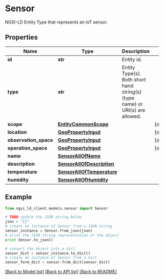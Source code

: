 # Sensor

NGSI-LD Entity Type that represents an IoT sensor. 

## Properties
Name | Type | Description | Notes
------------ | ------------- | ------------- | -------------
**id** | **str** | Entity id.  | 
**type** | **str** | Entity Type(s). Both short hand string(s) (type name) or URI(s) are allowed.  | 
**scope** | [**EntityCommonScope**](EntityCommonScope.md) |  | [optional] 
**location** | [**GeoPropertyInput**](GeoPropertyInput.md) |  | [optional] 
**observation_space** | [**GeoPropertyInput**](GeoPropertyInput.md) |  | [optional] 
**operation_space** | [**GeoPropertyInput**](GeoPropertyInput.md) |  | [optional] 
**name** | [**SensorAllOfName**](SensorAllOfName.md) |  | 
**description** | [**SensorAllOfDescription**](SensorAllOfDescription.md) |  | 
**temperature** | [**SensorAllOfTemperature**](SensorAllOfTemperature.md) |  | 
**humidity** | [**SensorAllOfHumidity**](SensorAllOfHumidity.md) |  | 

## Example

```python
from ngsi_ld_client.models.sensor import Sensor

# TODO update the JSON string below
json = "{}"
# create an instance of Sensor from a JSON string
sensor_instance = Sensor.from_json(json)
# print the JSON string representation of the object
print Sensor.to_json()

# convert the object into a dict
sensor_dict = sensor_instance.to_dict()
# create an instance of Sensor from a dict
sensor_form_dict = sensor.from_dict(sensor_dict)
```
[[Back to Model list]](../README.md#documentation-for-models) [[Back to API list]](../README.md#documentation-for-api-endpoints) [[Back to README]](../README.md)


